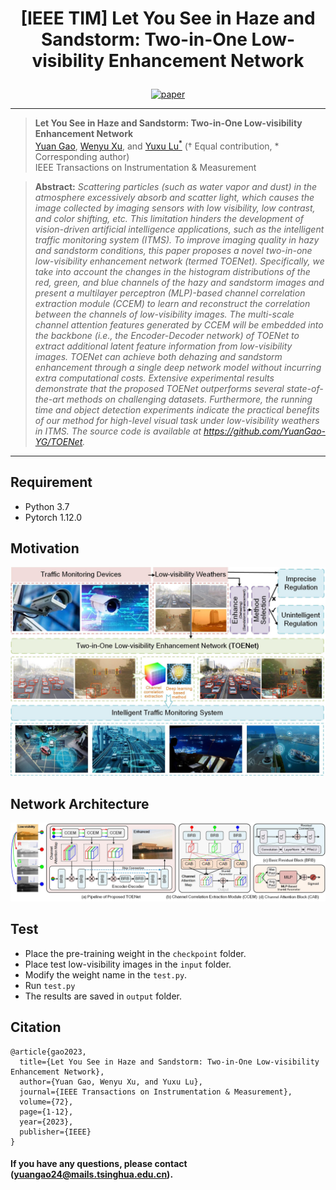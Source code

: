 # <p align=center> [IEEE TIM] Let You See in Haze and Sandstorm: Two-in-One Low-visibility Enhancement Network</p>

<div align="center">

[![paper](https://img.shields.io/badge/TOENet-paper-blue.svg)](https://ieeexplore.ieee.org/abstract/document/10216344)
  


</div>

---
>**Let You See in Haze and Sandstorm: Two-in-One Low-visibility Enhancement Network**<br>  [Yuan Gao](https://scholar.google.com.hk/citations?user=4JpRnU4AAAAJ&hl=zh-CN), [Wenyu Xu](https://scholar.google.com.hk/citations?user=va1f7hEAAAAJ&hl=zh-CN&oi=sra), and [Yuxu Lu<sup>*</sup>](https://scholar.google.com.hk/citations?user=XXge2_0AAAAJ&hl=zh-CN) († Equal contribution, * Corresponding author) <br> 
>IEEE Transactions on Instrumentation & Measurement

> **Abstract:** *Scattering particles (such as water vapor and dust) in the atmosphere excessively absorb and scatter light, which causes the image collected by imaging sensors with low visibility, low contrast, and color shifting, etc. This limitation hinders the development of vision-driven artificial intelligence applications, such as the intelligent traffic monitoring system (ITMS). To improve imaging quality in hazy and sandstorm conditions, this paper proposes a novel two-in-one low-visibility enhancement network (termed TOENet). Specifically, we take into account the changes in the histogram distributions of the red, green, and blue channels of the hazy and sandstorm images and present a multilayer perceptron (MLP)-based channel correlation extraction module (CCEM) to learn and reconstruct the correlation between the channels of low-visibility images. The multi-scale channel attention features generated by CCEM will be embedded into the backbone (i.e., the Encoder-Decoder network) of TOENet to extract additional latent feature information from low-visibility images. TOENet can achieve both dehazing and sandstorm enhancement through a single deep network model without incurring extra computational costs. Extensive experimental results demonstrate that the proposed TOENet outperforms several state-of-the-art methods on challenging datasets. Furthermore, the running time and object detection experiments indicate the practical benefits of our method for high-level visual task under low-visibility weathers in ITMS. The source code is available at https://github.com/YuanGao-YG/TOENet.*
<hr />

## Requirement

- Python 3.7
- Pytorch 1.12.0

## Motivation
![Image](images/Motivation.jpg)

## Network Architecture
![Image](images/Network.jpg)

## Test
* Place the pre-training weight in the `checkpoint` folder.
* Place test low-visibility images in the `input` folder.
* Modify the weight name in the `test.py`.<br>
* Run `test.py`
* The results are saved in `output` folder.

## Citation

```
@article{gao2023,
  title={Let You See in Haze and Sandstorm: Two-in-One Low-visibility Enhancement Network},
  author={Yuan Gao, Wenyu Xu, and Yuxu Lu},
  journal={IEEE Transactions on Instrumentation & Measurement},
  volume={72},
  page={1-12},
  year={2023},
  publisher={IEEE}
}
```

#### If you have any questions, please contact (yuangao24@mails.tsinghua.edu.cn).
